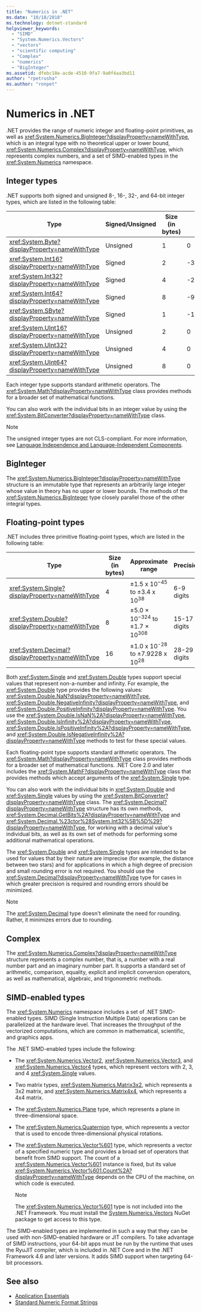 ```yaml
---
title: "Numerics in .NET"
ms.date: "10/18/2018"
ms.technology: dotnet-standard
helpviewer_keywords: 
  - "SIMD"
  - "System.Numerics.Vectors"
  - "vectors"
  - "scientific computing"
  - "Complex"
  - "numerics"
  - "BigInteger"
ms.assetid: dfebc18e-acde-4510-9fa7-9a0f4aa3bd11
author: "rpetrusha"
ms.author: "ronpet"
---
```

# Numerics in .NET

.NET provides the range of numeric integer and floating-point primitives, as well as <xref:System.Numerics.BigInteger?displayProperty=nameWithType>, which is an integral type with no theoretical upper or lower bound, <xref:System.Numerics.Complex?displayProperty=nameWithType>, which represents complex numbers, and a set of SIMD-enabled types in the <xref:System.Numerics> namespace.
  
## Integer types

.NET supports both signed and unsigned 8-, 16-, 32-, and 64-bit integer types, which are listed in the following table:
  
|Type|Signed/Unsigned|Size (in bytes)|Minimum value|Maximum value|  
|----------|----------------------|--------------------|-------------------|-------------------|  
|<xref:System.Byte?displayProperty=nameWithType>|Unsigned|1|0|255|  
|<xref:System.Int16?displayProperty=nameWithType>|Signed|2|-32,768|32,767|  
|<xref:System.Int32?displayProperty=nameWithType>|Signed|4|-2,147,483,648|2,147,483,647|  
|<xref:System.Int64?displayProperty=nameWithType>|Signed|8|-9,223,372,036,854,775,808|9,223,372,036,854,775,807|  
|<xref:System.SByte?displayProperty=nameWithType>|Signed|1|-128|127|  
|<xref:System.UInt16?displayProperty=nameWithType>|Unsigned|2|0|65,535|  
|<xref:System.UInt32?displayProperty=nameWithType>|Unsigned|4|0|4,294,967,295|  
|<xref:System.UInt64?displayProperty=nameWithType>|Unsigned|8|0|18,446,744,073,709,551,615|  
  
Each integer type supports standard arithmetic operators. The <xref:System.Math?displayProperty=nameWithType> class provides methods for a broader set of mathematical functions.

You can also work with the individual bits in an integer value by using the <xref:System.BitConverter?displayProperty=nameWithType> class.  

> [!NOTE]  
> The unsigned integer types are not CLS-compliant. For more information, see [Language Independence and Language-Independent Components](language-independence-and-language-independent-components.md).

## BigInteger

The <xref:System.Numerics.BigInteger?displayProperty=nameWithType> structure is an immutable type that represents an arbitrarily large integer whose value in theory has no upper or lower bounds. The methods of the <xref:System.Numerics.BigInteger> type closely parallel those of the other integral types.
  
## Floating-point types

.NET includes three primitive floating-point types, which are listed in the following table:
  
|Type|Size (in bytes)|Approximate range|Precision|  
|----------|--------|---------------------|--------------------|  
|<xref:System.Single?displayProperty=nameWithType>|4|±1.5 x 10<sup>−45</sup> to ±3.4 x 10<sup>38</sup>|6-9 digits|  
|<xref:System.Double?displayProperty=nameWithType>|8|±5.0 × 10<sup>−324</sup> to ±1.7 × 10<sup>308</sup>|15-17 digits|  
|<xref:System.Decimal?displayProperty=nameWithType>|16|±1.0 x 10<sup>-28</sup> to ±7.9228 x 10<sup>28</sup>|28-29 digits|  
  
Both <xref:System.Single> and <xref:System.Double> types support special values that represent non-a-number and infinity. For example, the <xref:System.Double> type provides the following values: <xref:System.Double.NaN?displayProperty=nameWithType>, <xref:System.Double.NegativeInfinity?displayProperty=nameWithType>, and <xref:System.Double.PositiveInfinity?displayProperty=nameWithType>. You use the <xref:System.Double.IsNaN%2A?displayProperty=nameWithType>, <xref:System.Double.IsInfinity%2A?displayProperty=nameWithType>, <xref:System.Double.IsPositiveInfinity%2A?displayProperty=nameWithType>, and <xref:System.Double.IsNegativeInfinity%2A?displayProperty=nameWithType> methods to test for these special values.

Each floating-point type supports standard arithmetic operators. The <xref:System.Math?displayProperty=nameWithType> class provides methods for a broader set of mathematical functions. .NET Core 2.0 and later includes the <xref:System.MathF?displayProperty=nameWithType> class that provides methods which accept arguments of the <xref:System.Single> type.

You can also work with the individual bits in <xref:System.Double> and <xref:System.Single> values by using the <xref:System.BitConverter?displayProperty=nameWithType> class. The <xref:System.Decimal?displayProperty=nameWithType> structure has its own methods, <xref:System.Decimal.GetBits%2A?displayProperty=nameWithType> and <xref:System.Decimal.%23ctor%28System.Int32%5B%5D%29?displayProperty=nameWithType>, for working with a decimal value's individual bits, as well as its own set of methods for performing some additional mathematical operations.
  
The <xref:System.Double> and <xref:System.Single> types are intended to be used for values that by their nature are imprecise (for example, the distance between two stars) and for applications in which a high degree of precision and small rounding error is not required. You should use the <xref:System.Decimal?displayProperty=nameWithType> type for cases in which greater precision is required and rounding errors should be minimized.

> [!NOTE]
> The <xref:System.Decimal> type doesn't eliminate the need for rounding. Rather, it minimizes errors due to rounding.
  
## Complex

The <xref:System.Numerics.Complex?displayProperty=nameWithType> structure represents a complex number, that is, a number with a real number part and an imaginary number part. It supports a standard set of arithmetic, comparison, equality, explicit and implicit conversion operators, as well as mathematical, algebraic, and trigonometric methods.  
  
## SIMD-enabled types

The <xref:System.Numerics> namespace includes a set of .NET SIMD-enabled types. SIMD (Single Instruction Multiple Data) operations can be parallelized at the hardware level. That increases the throughput of the vectorized computations, which are common in mathematical, scientific, and graphics apps.
  
The .NET SIMD-enabled types include the following:

- The <xref:System.Numerics.Vector2>, <xref:System.Numerics.Vector3>, and <xref:System.Numerics.Vector4> types, which represent vectors with 2, 3, and 4 <xref:System.Single> values.

- Two matrix types, <xref:System.Numerics.Matrix3x2>, which represents a 3x2 matrix, and <xref:System.Numerics.Matrix4x4>, which represents a 4x4 matrix.

- The <xref:System.Numerics.Plane> type, which represents a plane in three-dimensional space.

- The <xref:System.Numerics.Quaternion> type, which represents a vector that is used to encode three-dimensional physical rotations.

- The <xref:System.Numerics.Vector%601> type, which represents a vector of a specified numeric type and provides a broad set of operators that benefit from SIMD support. The count of a <xref:System.Numerics.Vector%601> instance is fixed, but its value <xref:System.Numerics.Vector%601.Count%2A?displayProperty=nameWithType> depends on the CPU of the machine, on which code is executed.
  > [!NOTE]
  > The <xref:System.Numerics.Vector%601> type is not included into the .NET Framework. You must install the [System.Numerics.Vectors](https://www.nuget.org/packages/System.Numerics.Vectors) NuGet package to get access to this type.
  
The SIMD-enabled types are implemented in such a way that they can be used with non-SIMD-enabled hardware or JIT compilers. To take advantage of SIMD instructions, your 64-bit apps must be run by the runtime that uses the RyuJIT compiler, which is included in .NET Core and in the .NET Framework 4.6 and later versions. It adds SIMD support when targeting 64-bit processors.

## See also

- [Application Essentials](application-essentials.md)
- [Standard Numeric Format Strings](base-types/standard-numeric-format-strings.md)
